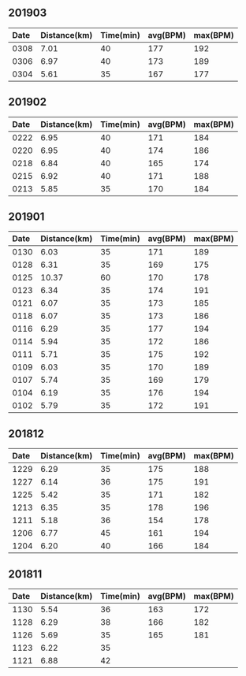 ## 201903
Date|Distance(km)|Time(min)|avg(BPM)|max(BPM)
:--|:--|:--|:--|:--
0308|7.01|40|177|192
0306|6.97|40|173|189
0304|5.61|35|167|177

## 201902
Date|Distance(km)|Time(min)|avg(BPM)|max(BPM)
:--|:--|:--|:--|:--
0222|6.95|40|171|184
0220|6.95|40|174|186
0218|6.84|40|165|174
0215|6.92|40|171|188
0213|5.85|35|170|184

## 201901
Date|Distance(km)|Time(min)|avg(BPM)|max(BPM)
:--|:--|:--|:--|:--
0130|6.03|35|171|189
0128|6.31|35|169|175
0125|10.37|60|170|178
0123|6.34|35|174|191
0121|6.07|35|173|185
0118|6.07|35|173|186
0116|6.29|35|177|194
0114|5.94|35|172|186
0111|5.71|35|175|192
0109|6.03|35|170|189
0107|5.74|35|169|179
0104|6.19|35|176|194
0102|5.79|35|172|191

## 201812
Date|Distance(km)|Time(min)|avg(BPM)|max(BPM)
:--|:--|:--|:--|:--
1229|6.29|35|175|188
1227|6.14|36|175|191
1225|5.42|35|171|182
1213|6.35|35|178|196
1211|5.18|36|154|178
1206|6.77|45|161|194
1204|6.20|40|166|184

## 201811
Date|Distance(km)|Time(min)|avg(BPM)|max(BPM)
:--|:--|:--|:--|:--
1130|5.54|36|163|172
1128|6.29|38|166|182
1126|5.69|35|165|181
1123|6.22|35||
1121|6.88|42||
